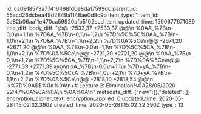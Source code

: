 id: ca0918573a77416498fd0e8da17599dc
parent_id: 55acd26dcbea49d2849a1148ae0d8c9b
item_type: 1
item_id: 5a82b06aa11e470ca59920afb5102ecd
item_updated_time: 1590677671089
title_diff: 
body_diff: "@@ -2533,37 +2533,37 @@\n %0AA_%7B\n-0,0\n+1,1\n %7D&A_%7B\n-0,1\n+1,2\n %7D%5C%5C%0AA_%7B\n-1,0\n+2,1\n %7D&A_%7B\n-1,1\n+2,2\n %7D%0A%5Ce\n@@ -2671,20 +2671,20 @@\n %0AA_%7B\n-0,0\n+1,1\n %7D%5C%5CA_%7B\n-1,0\n+2,1\n %7D%0A%5Ce\n@@ -2721,20 +2721,20 @@\n %0AA_%7B\n-0,1\n+1,2\n %7D%5C%5CA_%7B\n-1,1\n+2,2\n %7D%0A%5Ce\n@@ -2771,39 +2771,39 @@\n xA_%7B\n-0,0\n+1,1\n %7D+yA_%7B\n-0,1\n+1,2\n %7D%5C%5CxA_%7B\n-1,0\n+2,1\n %7D+yA_%7B\n-1,1\n+2,2\n %7D%0A%5Ce\n@@ -2818,10 +2818,54 @@\n ix%7D%0A$$%0A%0A\n+# Lecture 2: Elimination%0A28/05/2020 22:47%0A%0A%0A\n %0A%0A\n"
metadata_diff: {"new":{},"deleted":[]}
encryption_cipher_text: 
encryption_applied: 0
updated_time: 2020-05-28T15:02:32.390Z
created_time: 2020-05-28T15:02:32.390Z
type_: 13